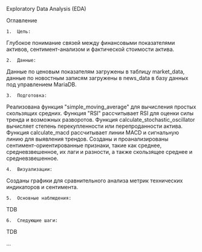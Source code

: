 Exploratory Data Analysis (EDA)

Оглавление

	1.	Цель:  
 
 Глубокое понимание связей между финансовыми показателями активов, сентимент-анализом и фактической стоимости актива.
 
	2.	Данные:
 
 Данные по ценовым показателям загружены в таблицу market_data, данные по новостным записям загружены в news_data в базу данных под управлением MariaDB.
 
	3.	Подготовка:
 
 Реализована функция "simple_moving_average" для вычисления простых скользящих средних.
 Функция "RSI" рассчитывает RSI для оценки силы тренда и возможных разворотов.
 Функция calculate_stochastic_oscillator вычисляет степень перекупленности или перепроданности актива.
 Функция calculate_macd рассчитывает линии MACD и сигнальную линию для выявления трендов.
 Созданы и проанализированы сентимент-ориентированные признаки, такие как среднее, средневзвешенное, их лаги и разности, а также скользящее среднее и средневзвешенное.
 
	4.	Визуализации:
 
 Созданы графики для сравнительного анализа метрик технических индикаторов и сентимента.
 
	5.	Основные наблюдения:
 
 TDB
 
	6.	Следующие шаги:
 
 TDB

... 
